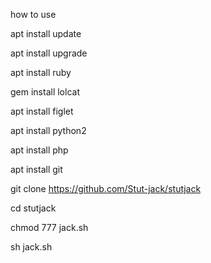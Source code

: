 how to use 

apt install update

apt install upgrade

apt install ruby

gem install lolcat

apt install figlet

apt install python2

apt install php

apt install git

git clone https://github.com/Stut-jack/stutjack

cd stutjack

chmod 777 jack.sh

sh jack.sh
